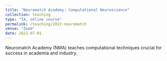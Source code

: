 ```yaml
---
title: "Neuromatch Academy: Computational Neuroscience"
collection: teaching
type: "TA, online course"
permalink: /teaching/2022-neuromatch
venue: "Zoom"
date: 2022-07-01
---
```


Neuromatch Academy (NMA) teaches computational techniques crucial for success in academia and industry. 
